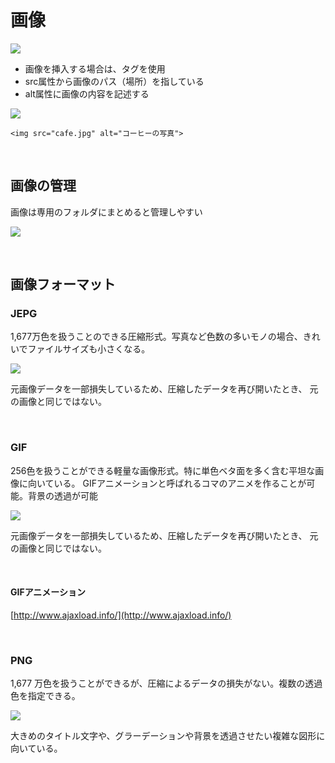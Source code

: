 # 画像
![](https://yonekura907.github.io/myHtml/site02@2x.png)

* 画像を挿入する場合は、<img>タグを使用* src属性から画像のパス（場所）を指している* alt属性に画像の内容を記述する

![](https://yonekura907.github.io/myHtml/markup07@2x.png)

```
<img src="cafe.jpg" alt="コーヒーの写真">
```

&nbsp;
&nbsp;

## 画像の管理

画像は専用のフォルダにまとめると管理しやすい

![](https://yonekura907.github.io/myHtml/site03@2x.png)


&nbsp;
&nbsp;


## 画像フォーマット

### JEPG

1,677万色を扱うことのできる圧縮形式。写真など色数の多いモノの場合、きれいでファイルサイズも小さくなる。 

![](https://yonekura907.github.io/myHtml/site04@2x.png)

元画像データを一部損失しているため、圧縮したデータを再び開いたとき、 元の画像と同じではない。

&nbsp;
&nbsp;

### GIF

256色を扱うことができる軽量な画像形式。特に単色ベタ面を多く含む平坦な画像に向いている。GIFアニメーションと呼ばれるコマのアニメを作ることが可能。背景の透過が可能 

![](https://yonekura907.github.io/myHtml/site06@2x.png)

元画像データを一部損失しているため、圧縮したデータを再び開いたとき、 元の画像と同じではない。

&nbsp;

#### GIFアニメーション
[http://www.ajaxload.info/](http://www.ajaxload.info/)

&nbsp;
&nbsp;

### PNG

1,677 万色を扱うことができるが、圧縮によるデータの損失がない。複数の透過色を指定できる。 

![](https://yonekura907.github.io/myHtml/site05@2x.png)

大きめのタイトル文字や、グラーデーションや背景を透過させたい複雑な図形に向いている。


&nbsp;
&nbsp;
----
&nbsp;
&nbsp;


